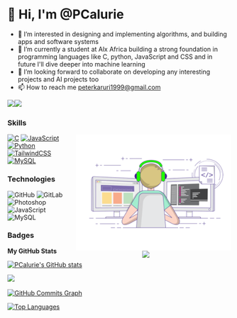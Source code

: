 # 👋 Hi, I'm @PCalurie
- 👀 I’m interested in designing and implementing algorithms, and building apps and software systems
- 🌱 I’m currently a student at Alx Africa building a strong foundation in programming languages like C, python, JavaScript and CSS and in future I'll dive deeper into machine learning
- 💞️ I’m looking forward to collaborate on developing any interesting projects and AI projects too
- 📫 How to reach me peterkaruri1999@gmail.com

<a href="https://www.github.com/PCalurie" target="_blank" rel="noreferrer"><img
src="https://img.shields.io/github/followers/PCalurie?logo=github&style=for-the-badge&color=0891b2&labelColor=1c1917" /></a><a href="https://www.twitter.com/your_tech_buddy" target="_blank" rel="noreferrer"><img
src="https://img.shields.io/twitter/follow/your_tech_buddy?logo=twitter&style=for-the-badge&color=0891b2&labelColor=1c1917"
/></a>

### Skills

<img align="right" alt="GIF" src="https://raw.githubusercontent.com/devSouvik/devSouvik/master/gif3.gif" width="350" style="max-width: 100%;">
<p align="left">
<a href="https://docs.microsoft.com/en-us/cpp/?view=msvc-170" target="_blank" rel="noreferrer"><img src="https://raw.githubusercontent.com/danielcranney/readme-generator/main/public/icons/skills/c-colored.svg" width="36" height="36" alt="C" /></a>
<a href="https://developer.mozilla.org/en-US/docs/Web/JavaScript" target="_blank" rel="noreferrer"><img src="https://raw.githubusercontent.com/danielcranney/readme-generator/main/public/icons/skills/javascript-colored.svg" width="36" height="36" alt="JavaScript" /></a>
<a href="https://www.python.org/" target="_blank" rel="noreferrer"><img src="https://raw.githubusercontent.com/danielcranney/readme-generator/main/public/icons/skills/python-colored.svg" width="36" height="36" alt="Python" /></a>
<a href="https://tailwindcss.com/" target="_blank" rel="noreferrer"><img src="https://raw.githubusercontent.com/danielcranney/readme-generator/main/public/icons/skills/tailwindcss-colored.svg" width="36" height="36" alt="TailwindCSS" /></a>
<a href="https://www.mysql.com/" target="_blank" rel="noreferrer"><img src="https://raw.githubusercontent.com/danielcranney/readme-generator/main/public/icons/skills/mysql-colored.svg" width="36" height="36" alt="MySQL" /></a>

### Technologies

<img align = "right" width = "200" src = "https://cdn.dribbble.com/users/1603428/screenshots/4158705/mob-dev.gif">

<!--- just --->

![GitHub](https://img.shields.io/badge/-GitHub-181717?style=flat-square&logo=github)
![GitLab](https://img.shields.io/badge/-GitLab-FCA121?style=flat-square&logo=gitlab)
![Photoshop](https://img.shields.io/badge/-Photoshop-black?style=flat-square&logo=photoshop)
![JavaScript](https://img.shields.io/badge/-JavaScript-black?style=flat-square&logo=javascript)
![MySQL](https://img.shields.io/badge/-MySQL-black?style=flat-square&logo=mysql)

### Badges

<b>My GitHub Stats</b>

<a href="http://www.github.com/PCalurie"><img src="https://github-readme-stats.vercel.app/api?username=PCalurie&show_icons=true&hide=&count_private=true&title_color=a855f7&text_color=ffffff&icon_color=0891b2&bg_color=1c1917&hide_border=true&show_icons=true" alt="PCalurie's GitHub stats" /></a>

<a href="http://www.github.com/PCalurie"><img src="https://github-readme-streak-stats.herokuapp.com/?user=PCalurie&stroke=ffffff&background=1c1917&ring=a855f7&fire=a855f7&currStreakNum=ffffff&currStreakLabel=a855f7&sideNums=ffffff&sideLabels=ffffff&dates=ffffff&hide_border=true" /></a>

<a href="http://www.github.com/PCalurie"><img src="https://github-readme-activity-graph.cyclic.app/graph?username=PCalurie&bg_color=1c1917&color=ffffff&line=0891b2&point=ffffff&area_color=1c1917&area=true&hide_border=true&custom_title=GitHub%20Commits%20Graph" alt="GitHub Commits Graph" /></a>

<a href="https://github.com/PCalurie" align="left"><img src="https://github-readme-stats.vercel.app/api/top-langs/?username=PCalurie&langs_count=10&title_color=a855f7&text_color=ffffff&icon_color=0891b2&bg_color=1c1917&hide_border=true&locale=en&custom_title=Top%20%Languages" alt="Top Languages" /></a>

<!---
PCalurie/PCalurie is a ✨ special ✨ repository because its `README.md` (this file) appears on your GitHub profile.
You can click the Preview link to take a look at your changes.
--->
